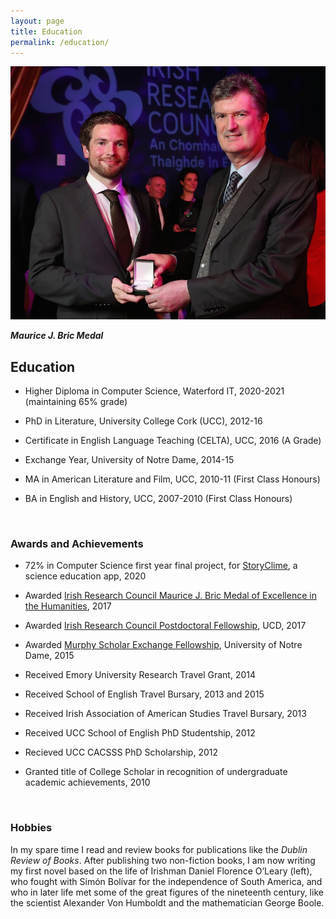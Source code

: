 ```yaml
---
layout: page
title: Education
permalink: /education/
---
```

![Maurice J. Bric medal](/img/irc-medal.jpg)

***Maurice J. Bric Medal***

## Education ##

* Higher Diploma in Computer Science, Waterford IT, 2020-2021 (maintaining 65% grade)

* PhD in Literature, University College Cork (UCC), 2012-16

* Certificate in English Language Teaching (CELTA), UCC, 2016 (A Grade)

* Exchange Year, University of Notre Dame, 2014-15

* MA in American Literature and Film, UCC, 2010-11 (First Class Honours)

* BA in English and History, UCC, 2007-2010 (First Class Honours)


&nbsp;
&nbsp;
&nbsp;

### Awards and Achievements ###
* 72% in Computer Science first year final project, for [StoryClime](https://storyclime3.glitch.me), a science education app, 2020

* Awarded [Irish Research Council Maurice J. Bric Medal of Excellence in the Humanities](https://www.ucd.ie/newsandopinion/news/2017/dec/08/ircmedalofexcellencenamedinhonourofucdprofessormauricebric/), 2017

* Awarded [Irish Research Council Postdoctoral Fellowship](https://research.ie/funding/goipd/), UCD, 2017

* Awarded [Murphy Scholar Exchange Fellowship](https://irishstudies.nd.edu/news/dan-obrien-murphy-irish-exchange-program-fellow/), University of Notre Dame, 2015

* Received Emory University Research Travel Grant, 2014

* Received School of English Travel Bursary, 2013 and 2015

* Received Irish Association of American Studies Travel Bursary, 2013

* Received UCC School of English PhD Studentship, 2012

* Recieved UCC CACSSS PhD Scholarship, 2012

* Granted title of College Scholar in recognition of undergraduate academic achievements, 2010

&nbsp;
&nbsp;
&nbsp;

### Hobbies ###
In my spare time I read and review books for publications like the *Dublin Review of Books*. After publishing two non-fiction books, I am now writing my first novel based on the life of Irishman Daniel Florence O’Leary (left), who fought with Simón Bolívar for the independence of South America, and who in later life met some of the great figures of the nineteenth century, like the scientist Alexander Von Humboldt and the mathematician George Boole.


